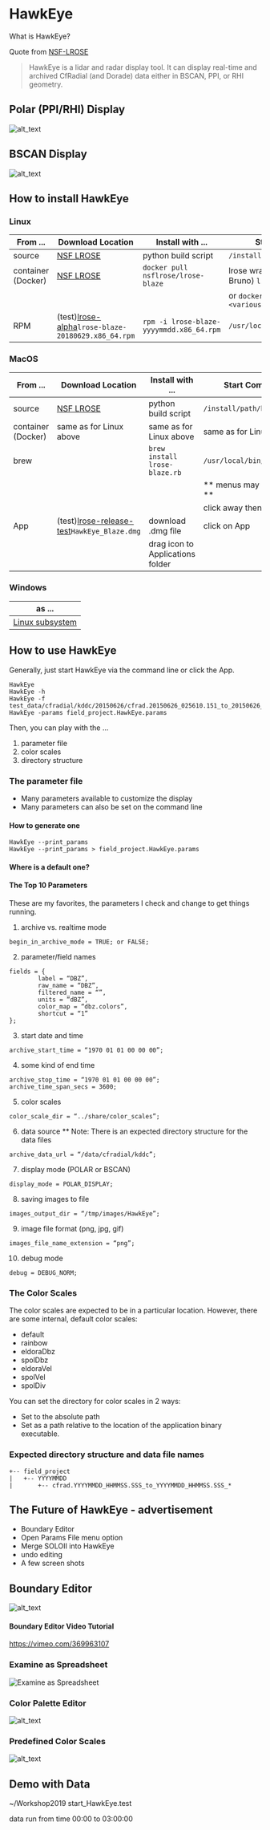 # HawkEye
What is HawkEye?

Quote from [NSF-LROSE](https://nsf-lrose.github.io/howtorun_HawkEye.html)
> HawkEye is a lidar and radar display tool. It can display real-time and archived CfRadial (and Dorade) data either in BSCAN,  PPI, or RHI geometry.

## Polar (PPI/RHI) Display
![alt_text](./images/Polar_Display.png)


## BSCAN Display
![alt_text](./images/BSCAN_Display.png)

## How to install HawkEye

### Linux
| From ... | Download Location | Install with ... | Start Command |
|----------|-------------------|------------------|---------------|
| source   | [NSF LROSE](https://nsf-lrose.github.io/software.html)| python build script | `/install/path/bin/HawkEye`|
| container (Docker) | [NSF LROSE](https://nsf-lrose.github.io/software.html)| `docker pull nsflrose/lrose-blaze`| lrose wrapper script (ask Bruno) `lrose -h`| 
|          | | | or `docker run lrose-blaze <various args>`|
| RPM | (test)[lrose-alpha](https://github.com/NCAR/lrose-alpha/releases)`lrose-blaze-20180629.x86_64.rpm`|`rpm -i lrose-blaze-yyyymmdd.x86_64.rpm` | `/usr/local/lrose/bin/HawkEye` |


### MacOS
| From ... | Download Location | Install with ... | Start Command |
|----------|-------------------|------------------|---------------|
| source   | [NSF LROSE](https://nsf-lrose.github.io/software.html)| python build script | `/install/path/bin/HawkEye`|
| container (Docker) | same as for Linux above | same as for Linux above| same as for Linux above|
| brew |  | `brew install lrose-blaze.rb` | `/usr/local/bin/HawkEye`|
|      |  |                            | ** menus may not work ** |
|      |  |                            | click away then back |
| App | (test)[lrose-release-test](https://github.com/NCAR/lrose-release-test/releases)`HawkEye_Blaze.dmg`| download .dmg file | click on App |
| |                                              | drag icon to Applications folder | |



### Windows
| as ... |
|----------|
|[Linux subsystem](https://github.com/NCAR/lrose-core/issues/61) |


## How to use HawkEye
Generally, just start HawkEye via the command line or click the App. 

```
HawkEye
HawkEye -h
HawkEye -f test_data/cfradial/kddc/20150626/cfrad.20150626_025610.151_to_20150626_030145.891_KDDC_v270_Surveillance_SUR.nc
HawkEye -params field_project.HawkEye.params
```

Then, you can play with the ...
1. parameter file
2. color scales
3. directory structure

### The parameter file

* Many parameters available to customize the display
* Many parameters can also be set on the command line

#### How to generate one
```
HawkEye --print_params 
HawkEye --print_params > field_project.HawkEye.params
```
#### Where is a default one?
#### The Top 10 Parameters

These are my favorites, the parameters I check and change to get things running.
1. archive vs. realtime mode
```
begin_in_archive_mode = TRUE; or FALSE;
```
2. parameter/field names
```
fields = {
        label = “DBZ”,
        raw_name = “DBZ”,
        filtered_name = “”,
        units = “dBZ”,
        color_map = “dbz.colors”,
        shortcut = “1”
};
```
3. start date and time
```
archive_start_time = “1970 01 01 00 00 00”;
```
4. some kind of end time 
```
archive_stop_time = “1970 01 01 00 00 00”;
archive_time_span_secs = 3600;
```
5. color scales
```
color_scale_dir = “../share/color_scales”;
```
6. data source ** Note: There is an expected directory structure for the data files
```
archive_data_url = “/data/cfradial/kddc”;
```
7. display mode (POLAR or BSCAN)
```
display_mode = POLAR_DISPLAY;
```
8. saving images to file
```
images_output_dir = “/tmp/images/HawkEye”;
```
9. image file format (png, jpg, gif)
```
images_file_name_extension = “png”;
```
10. debug mode
```
debug = DEBUG_NORM;
```

### The Color Scales
The color scales are expected to be in a particular location. However, there are some internal, default color scales:
*  default
*  rainbow
*  eldoraDbz
*  spolDbz
*  eldoraVel
*  spolVel
*  spolDiv

You can set the directory for color scales in 2 ways:
* Set to the absolute path
* Set as a path relative to the location of the application binary
executable.

### Expected directory structure and data file names
```
+-- field_project
|   +-- YYYYMMDD
|       +-- cfrad.YYYYMMDD_HHMMSS.SSS_to_YYYYMMDD_HHMMSS.SSS_*
```


## The Future of HawkEye - advertisement

* Boundary Editor
* Open Params File menu option
* Merge SOLOII into HawkEye
* undo editing
* A few screen shots

## Boundary Editor ##
![alt_text](./images/BoundaryEditorScreen0.jpg "Boundary Editor")

#### Boundary Editor Video Tutorial
https://vimeo.com/369963107

### Examine as Spreadsheet
![Examine as Spreadsheet](./images/HawkEye_SOLOII_examine.png "Examine as Spreadsheet")

### Color Palette Editor
![alt_text](./images/HawkEye_SOLOII_color_palette.png "Color Palette Editor")

### Predefined Color Scales
![alt_text](./images/HawkEye_SOLOII_sample_color_palettes.png "Predefined Color Scales")

## Demo with Data
~/Workshop2019
start_HawkEye.test  

data run from time 00:00 to 03:00:00
